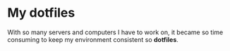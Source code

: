 # My dotfiles

With so many servers and computers I have to work on, it became so time
consuming to keep my environment consistent so __dotfiles__.

